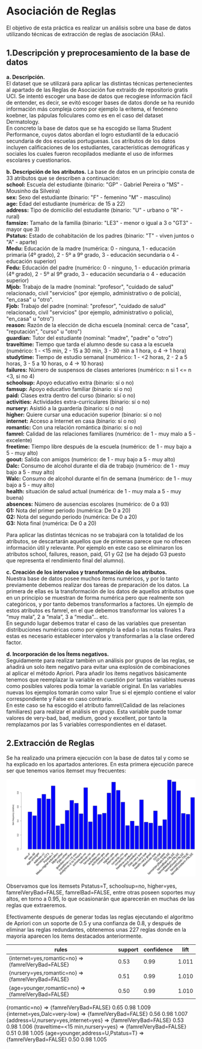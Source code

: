 # Asociación de Reglas

El objetivo de esta práctica es realizar un análisis sobre una base de datos utilizando técnicas de extracción de reglas de asociación (RAs).

## 1.Descripción y preprocesamiento de la base de datos

**a. Descripción.** <br />
El dataset que se utilizará para aplicar las distintas técnicas pertenecientes al apartado de las Reglas de Asociación fue extraído de  repositorio gratis UCI. Se intentó escoger una base de datos que recogiese información fácil de entender, es decir, se evitó escoger bases de datos donde se ha reunido información más compleja como por ejemplo la eritema, el fenómeno koebner, las pápulas foliculares como es en el caso del dataset Dermatology.<br />
En concreto la base de datos que se ha escogido se llama Student Performance, cuyos datos abordan el logro estudiantil de la educació  secundaria de dos escuelas portuguesas. Los atributos de los datos incluyen calificaciones de los estudiantes, características demográficas y sociales los cuales fueron recopilados mediante el uso de informes escolares y cuestionarios.

**b. Descripción de los atributos.**
La base de datos en un principio consta de 33 atributos que se describen a continuación:<br />
**school:** Escuela del estudiante (binario: "GP" - Gabriel Pereira o "MS" - Mousinho da Silveira)<br />
**sex:** Sexo del estudiante (binario: "F" - femenino "M" - masculino)<br />
**age:** Edad del estudiante (numérica: de 15 a 22)<br />
**address:** Tipo de domicilio del estudiante (binario: "U" - urbano o "R" - rural)<br />
**famsize:** Tamaño de la familia (binario: "LE3" - menor o igual a 3 o "GT3" - mayor que 3)<br />
**Pstatus:** Estado de cohabitación de los padres (binario: "T" - viven juntos o "A" - aparte)<br />
**Medu:** Educación de la madre (numérica: 0 - ninguna, 1 - educación primaria (4º grado), 2 - 5º a 9º grado, 3 - educación secundaria o 4 - educación superior)<br />
**Fedu:** Educación del padre (numérico: 0 - ninguno, 1 - educación primaria (4º grado), 2 - 5º al 9º grado, 3 - educación secundaria o 4 - educación superior)<br />
**Mjob:** Trabajo de la madre (nominal: "profesor", "cuidado de salud" relacionado, civil "servicios" (por ejemplo, administrativo o de policía), "en_casa" u "otro".<br />
**Fjob:** Trabajo del padre (nominal: "profesor", "cuidado de salud" relacionado, civil "servicios" (por ejemplo, administrativo o policía), "en_casa" u "otro")<br />
**reason:** Razón de la elección de dicha escuela (nominal: cerca de "casa", "reputación", "curso" u "otro")<br />
**guardian:** Tutor del estudiante (nominal: "madre", "padre" o "otro")<br />
**traveltime:** Tiempo que tarda el alumno desde su casa a la escuela (numérico: 1 - <15 min, 2 - 15 a 30 min, 3 - 30 min a 1 hora, o 4 -> 1 hora)<br />
**studytime:** Tiempo de estudio semanal (numérico: 1 - <2 horas, 2 - 2 a 5 horas, 3 - 5 a 10 horas, o 4 -> 10 horas)<br />
**failures:** Número de suspensos de clases anteriores (numérico: n si 1 <= n <3, si no 4)<br />
**schoolsup:** Apoyo educativo extra (binario: sí o no)<br />
**famsup:** Apoyo educativo familiar (binario: sí o no)<br />
**paid:** Clases extra dentro del curso (binario: sí o no)<br />
**activities:** Actividades extra-curriculares (binario: sí o no)<br />
**nursery:** Asistió a la guardería (binario: sí o no)<br />
**higher:** Quiere cursar una educación superior (binario: sí o no)<br />
**internet:** Acceso a Internet en casa (binario: sí o no)<br />
**romantic:** Con una relación romántica (binario: sí o no)<br />
**famrel:** Calidad de las relaciones familiares (numérico: de 1 - muy malo a 5 - excelente)<br />
**freetime:** Tiempo libre después de la escuela (numérico: de 1 - muy bajo a 5 - muy alto)<br />
**goout:** Salida con amigos (numérico: de 1 - muy bajo a 5 - muy alto)<br />
**Dalc:** Consumo de alcohol durante el día de trabajo (numérico: de 1 - muy bajo a 5 - muy alto)<br />
**Walc:** Consumo de alcohol durante el fin de semana (numérico: de 1 - muy bajo a 5 - muy alto)<br />
**health:** situación de salud actual (numérica: de 1 - muy mala a 5 - muy buena)<br />
**absences:** Número de ausencias escolares (numérico: de 0 a 93)<br />
**G1:** Nota del primer periodo (numérica: De 0 a 20)<br />
**G2:** Nota del segundo periodo (numérica: De 0 a 20)<br />
**G3:** Nota final (numérica: De 0 a 20)<br />

Para aplicar las distintas técnicas no se trabajará con la totalidad de los atributos, se descartarán aquellos que de primeras parece que no ofrecen información útil y relevante. Por ejemplo en este caso se eliminaron los atributos school, failures, reason, paid, G1 y G2 (se ha dejado G3 puesto que representa el rendimiento final del alumno).

**c. Creación de los intervalos y transformación de los atributos.**<br />
Nuestra base de datos posee muchos ítems numéricos, y por lo tanto previamente debemos realizar dos tareas de preparación de los datos. La primera de ellas es la transformación de los datos de aquellos atributos que en un principio se muestran de forma numérica pero que realmente son categóricos, y por tanto debemos transformarlos a factores. Un ejemplo de estos atributos es famrel, en el que debemos transformar los valores 1 a “muy mala”, 2 a “mala”, 3  a “media”... etc.<br />
En segundo lugar debemos tratar el caso de las variables que presentan distribuciones numéricas como por ejemplo la edad o las notas finales. Para estas es necesario establecer intervalos y transformarlas a la clase ordered factor.

**d. Incorporación de los Ítems negativos.** <br />
Seguidamente para realizar también un análisis por grupos de las reglas, se añadirá un solo item negativo para evitar una explosión de combinaciones al aplicar el método Apriori. Para añadir los ítems negativos básicamente tenemos que reemplazar la variable en cuestión por tantas variables nuevas como posibles valores podía tomar la variable original. En las variables nuevas los ejemplos tomarán como valor True si el ejemplo contiene el valor correspondiente y False en caso contrario.<br />
En este caso se ha escogido el atributo famrel(Calidad de las relaciones familiares) para realizar el análisis en grupo. Esta variable puede tomar valores de very-bad, bad, medium, good y excellent, por tanto la remplazamos por las 5 variables correspondientes en el dataset.

## 2.Extracción de Reglas

Se ha realizado una primera ejecución con la base de datos tal y como se ha explicado en los apartados anteriores. En esta primera ejecución parece ser que tenemos varios itemset muy frecuentes:

![alt tag](https://github.com/BesayMontesdeoca/DataMiningR/blob/master/AsociacionReglas/itemsetsFrecuentes.PNG)

Observamos que los itemsets Pstatus=T, schoolsup=no, higher=yes, famrelVeryBad=FALSE, famrelBad=FALSE, entre otras poseen soportes muy altos, en torno a 0.95, lo que ocasionarán que aparecerán en muchas de las reglas que extraeremos. 

Efectivamente después de generar todas las reglas ejecutando el algoritmo de Apriori con un soporte de 0.5 y una confianza de 0.8, y después de eliminar las reglas redundantes, obtenemos unas 227 reglas donde en la mayoría aparecen los items destacados anteriormente. 


| rules | support | confidence | lift |
|-------|---------|------------|------|
{internet=yes,romantic=no} => {famrelVeryBad=FALSE} | 0.53 | 0.99 | 1.011 |
{nursery=yes,romantic=no} => {famrelVeryBad=FALSE} | 0.51 | 0.99 | 1.010 |
{age=younger,romantic=no} => {famrelVeryBad=FALSE} | 0.50 | 0.99 | 1.010 |
{romantic=no} => {famrelVeryBad=FALSE}
0.65
0.98
1.009
{internet=yes,Dalc=very-low} => {famrelVeryBad=FALSE}
0.56
0.98
1.007
{address=U,nursery=yes,internet=yes} => {famrelVeryBad=FALSE}
0.53
0.98
1.006
{traveltime=<15 min,nursery=yes} => {famrelVeryBad=FALSE}
0.51
0.98
1.005
{age=younger,address=U,Pstatus=T} => {famrelVeryBad=FALSE}
0.50
0.98
1.005

